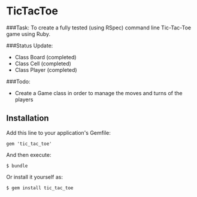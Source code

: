# TicTacToe

###Task: 
To create a fully tested (using RSpec) command line Tic-Tac-Toe game using Ruby.

###Status Update:
- Class Board   (completed)
- Class Cell    (completed)
- Class Player  (completed)

###Todo:
- Create a Game class in order to manage the moves and turns of the 
players

## Installation

Add this line to your application's Gemfile:

    gem 'tic_tac_toe'

And then execute:

    $ bundle

Or install it yourself as:

    $ gem install tic_tac_toe
